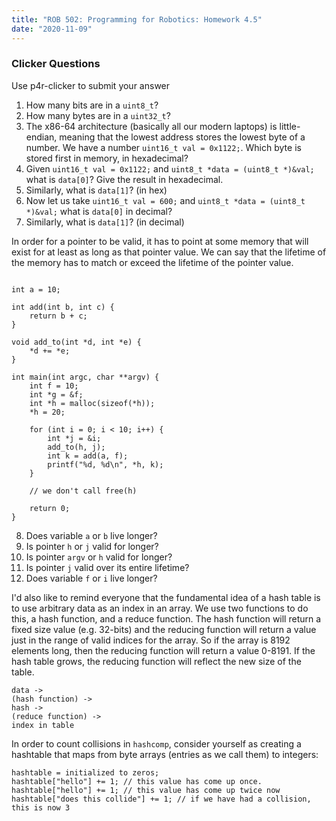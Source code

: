 ```yaml
---
title: "ROB 502: Programming for Robotics: Homework 4.5"
date: "2020-11-09"
---
```


### Clicker Questions

Use p4r-clicker to submit your answer

1. How many bits are in a `uint8_t`?
2. How many bytes are in a `uint32_t`?
3. The x86-64 architecture (basically all our modern laptops) is little-endian, meaning that the lowest address stores the lowest byte of a number. We have a number `uint16_t val = 0x1122;`. Which byte is stored first in memory, in hexadecimal?
4. Given `uint16_t val = 0x1122;` and `uint8_t *data = (uint8_t *)&val;` what is `data[0]`? Give the result in hexadecimal.
5. Similarly, what is `data[1]`? (in hex)
6. Now let us take `uint16_t val = 600;` and `uint8_t *data = (uint8_t *)&val;` what is `data[0]` in decimal?
7. Similarly, what is `data[1]`? (in decimal)

In order for a pointer to be valid, it has to point at some memory that will exist for at least as long as that pointer value. We can say that the lifetime of the memory has to match or exceed the lifetime of the pointer value.

```

int a = 10;

int add(int b, int c) {
    return b + c;
}

void add_to(int *d, int *e) {
    *d += *e;
}

int main(int argc, char **argv) {
    int f = 10;
    int *g = &f;
    int *h = malloc(sizeof(*h));
    *h = 20;

    for (int i = 0; i < 10; i++) {
        int *j = &i;
        add_to(h, j);
        int k = add(a, f);
        printf("%d, %d\n", *h, k);
    }

    // we don't call free(h)

    return 0;
}
```

8. Does variable `a` or `b` live longer?
9. Is pointer `h` or `j` valid for longer?
10. Is pointer `argv` or `h` valid for longer?
11. Is pointer `j` valid over its entire lifetime?
12. Does variable `f` or `i` live longer?

I'd also like to remind everyone that the fundamental idea of a hash table is to use arbitrary data as an index in an array. We use two functions to do this, a hash function, and a reduce function. The hash function will return a fixed size value (e.g. 32-bits) and the reducing function will return a value just in the range of valid indices for the array. So if the array is 8192 elements long, then the reducing function will return a value 0-8191. If the hash table grows, the reducing function will reflect the new size of the table.

```
data ->
(hash function) ->
hash ->
(reduce function) ->
index in table
```

In order to count collisions in `hashcomp`, consider yourself as creating a hashtable that maps from byte arrays (entries as we call them) to integers:

```
hashtable = initialized to zeros;
hashtable["hello"] += 1; // this value has come up once.
hashtable["hello"] += 1; // this value has come up twice now
hashtable["does this collide"] += 1; // if we have had a collision, this is now 3
```
